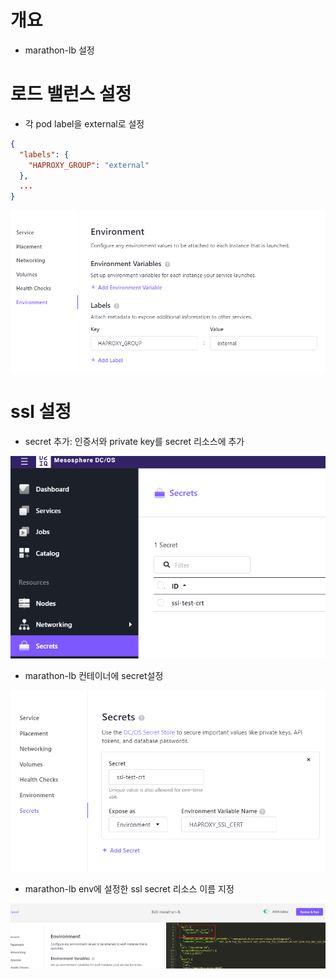 # 개요
* marathon-lb 설정

# 로드 밸런스 설정
* 각 pod label을 external로 설정
```json
{
  "labels": {
    "HAPROXY_GROUP": "external"
  },
  ...
}
```

![](./imgs/external.png)

# ssl 설정
* secret 추가: 인증서와 private key를 secret 리소스에 추가

![](./imgs/ssl-secret.png)

* marathon-lb 컨테이너에 secret설정

![](./imgs/lb-ssl-secret.png)

* marathon-lb env에 설정한 ssl secret 리소스 이름 지정

![](./imgs/lb-ssl-secret2.png)